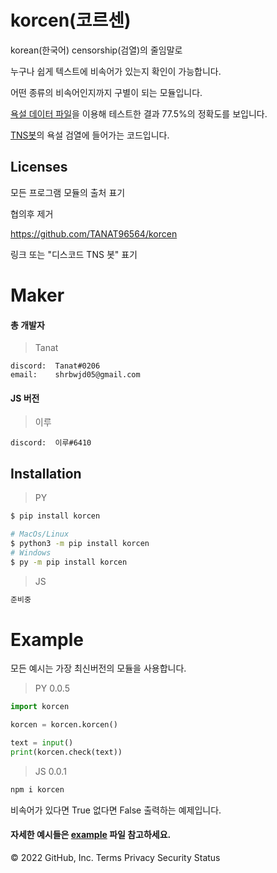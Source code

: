# korcen(코르센)
korean(한국어) censorship(검열)의 줄임말로 

누구나 쉽게 텍스트에 비속어가 있는지 확인이 가능합니다.

어떤 종류의 비속어인지까지 구별이 되는 모듈입니다.

[욕설 데이터 파일](https://github.com/2runo/Curse-detection-data/blob/master/dataset.txt)을 이용해 테스트한 결과 77.5%의 정확도를 보입니다.

[TNS봇](https://discord.com/api/oauth2/authorize?client_id=848795383751639080&permissions=8&scope=bot%20applications.command)의 욕설 검열에 들어가는 코드입니다.
## Licenses

모든 프로그램 모듈의 출처 표기

협의후 제거

https://github.com/TANAT96564/korcen

링크 또는 "디스코드 TNS 봇" 표기 

# Maker

#### 총 개발자
>Tanat
```
discord:  Tanat#0206
email:    shrbwjd05@gmail.com
```
#### JS 버전 
>이루
```
discord:  이루#6410
```
## Installation
>PY
```sh
$ pip install korcen

# MacOs/Linux
$ python3 -m pip install korcen
# Windows
$ py -m pip install korcen
```

>JS
```sh
준비중
```
# Example
모든 예시는 가장 최신버전의 모듈을 사용합니다.

>PY  0.0.5
```py
import korcen

korcen = korcen.korcen()

text = input()
print(korcen.check(text))
```

>JS 0.0.1
```js
npm i korcen
```

비속어가 있다면 True 없다면 False 출력하는 예제입니다.


#### 자세한 예시들은 [example](https://github.com/Tanat05/korcen/tree/main/example) 파일 참고하세요.



© 2022 GitHub, Inc.
Terms
Privacy
Security
Status
